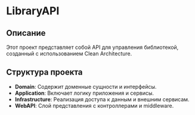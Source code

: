 # LibraryAPI

## Описание
Этот проект представляет собой API для управления библиотекой, созданный с использованием Clean Architecture.

## Структура проекта
- **Domain**: Содержит доменные сущности и интерфейсы.
- **Application**: Включает логику приложения и сервисы.
- **Infrastructure**: Реализация доступа к данным и внешним сервисам.
- **WebAPI**: Слой представления с контроллерами и middleware.